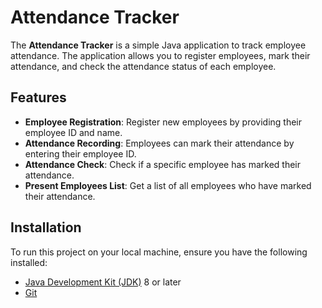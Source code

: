# Attendance Tracker

The **Attendance Tracker** is a simple Java application to track employee attendance. The application allows you to register employees, mark their attendance, and check the attendance status of each employee.

## Features

- **Employee Registration**: Register new employees by providing their employee ID and name.
- **Attendance Recording**: Employees can mark their attendance by entering their employee ID.
- **Attendance Check**: Check if a specific employee has marked their attendance.
- **Present Employees List**: Get a list of all employees who have marked their attendance.

## Installation

To run this project on your local machine, ensure you have the following installed:

- [Java Development Kit (JDK)](https://www.oracle.com/java/technologies/javase-jdk11-downloads.html) 8 or later
- [Git](https://git-scm.com/)

